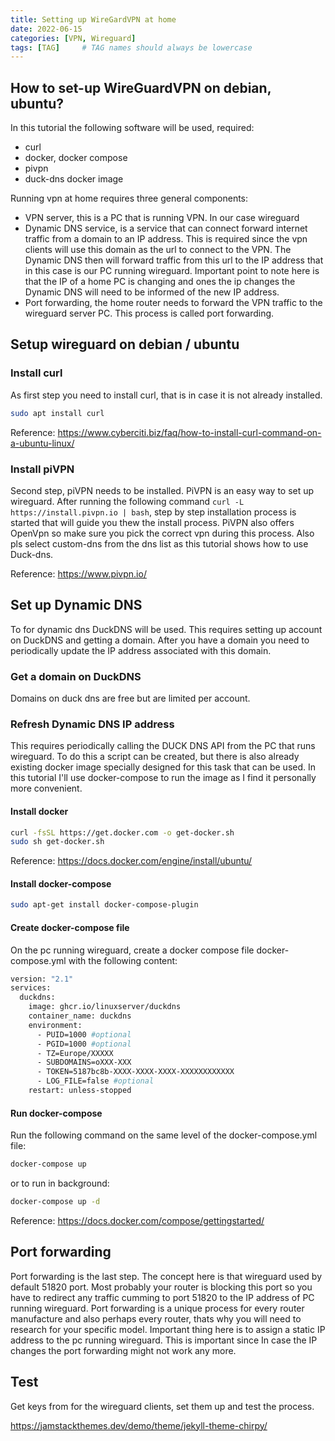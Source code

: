 ```yaml
---
title: Setting up WireGardVPN at home
date: 2022-06-15
categories: [VPN, Wireguard]
tags: [TAG]     # TAG names should always be lowercase
---
```


## How to set-up WireGuardVPN on debian, ubuntu?

In this tutorial the following software will be used, required:
* curl
* docker, docker compose
* pivpn
* duck-dns docker image

Running vpn at home requires three general components:
* VPN server, this is a PC that is running VPN. In our case wireguard 
* Dynamic DNS service, is a service that can connect forward internet traffic from a domain to an IP address. This is required since the vpn clients will use this domain as the url to connect to the VPN. The Dynamic DNS then will forward traffic from this url to the IP address that in this case is our PC running wireguard. Important point to note here is that the IP of a home PC is changing and ones the ip changes the Dynamic DNS will need to be informed of the new IP address. 
* Port forwarding, the home router needs to forward the VPN traffic to the wireguard server PC. This process is called port forwarding.

## Setup wireguard on debian / ubuntu

### Install curl
As first step you need to install curl, that is in case it is not already installed.   
```sh
sudo apt install curl
```
Reference: https://www.cyberciti.biz/faq/how-to-install-curl-command-on-a-ubuntu-linux/

### Install piVPN
Second step, piVPN needs to be installed. PiVPN is an easy way to set up wireguard. After running the following command `curl -L https://install.pivpn.io | bash`, step by step installation process is started that will guide you thew the install process. PiVPN also offers OpenVpn so make sure you pick the correct vpn during this process. Also pls select custom-dns from the dns list as this tutorial shows how to use Duck-dns.

Reference: https://www.pivpn.io/

## Set up Dynamic DNS
To for dynamic dns DuckDNS will be used. This requires setting up account on DuckDNS and getting a domain. After you have a domain you need to periodically update the IP address associated with this domain.

### Get a domain on DuckDNS
Domains on duck dns are free but are limited per account. 
<!-- TODO register an account on duck dns -->
<!-- TODO get domain on duck dns -->

### Refresh Dynamic DNS IP address

This requires periodically calling the DUCK DNS API from the PC that runs wireguard. To do this a script can be created, but there is also already existing docker image specially designed for this task that can be used. In this tutorial I'll use docker-compose to run the image as I find it personally more convenient. 

#### Install docker

```sh
curl -fsSL https://get.docker.com -o get-docker.sh
sudo sh get-docker.sh
```
Reference: https://docs.docker.com/engine/install/ubuntu/

#### Install docker-compose

```sh 
sudo apt-get install docker-compose-plugin
```

#### Create docker-compose file

On the pc running wireguard, create a docker compose file 
docker-compose.yml with the following content:
```sh
version: "2.1"
services:
  duckdns:
    image: ghcr.io/linuxserver/duckdns
    container_name: duckdns
    environment:
      - PUID=1000 #optional
      - PGID=1000 #optional
      - TZ=Europe/XXXXX
      - SUBDOMAINS=oXXX-XXX
      - TOKEN=5187bc8b-XXXX-XXXX-XXXX-XXXXXXXXXXXX
      - LOG_FILE=false #optional
    restart: unless-stopped
```

#### Run docker-compose

Run the following command on the same level of the docker-compose.yml file:
```sh
docker-compose up
```
or to run in background:
```sh
docker-compose up -d
```
Reference: https://docs.docker.com/compose/gettingstarted/

## Port forwarding

Port forwarding is the last step. The concept here is that wireguard used by default 51820 port. Most probably your router is blocking this port so you have to redirect any traffic cumming to port 51820 to the IP address of PC running wireguard. Port forwarding is a unique process for every router manufacture and also perhaps every router, thats why you will need to research for your specific model. Important thing here is to assign a static IP address to the pc running wireguard. This is important since In case the IP changes the port forwarding might not work any more.

## Test

Get keys from for the wireguard clients, set them up and test the process. 
<!-- tutorial on getting keys -->

https://jamstackthemes.dev/demo/theme/jekyll-theme-chirpy/